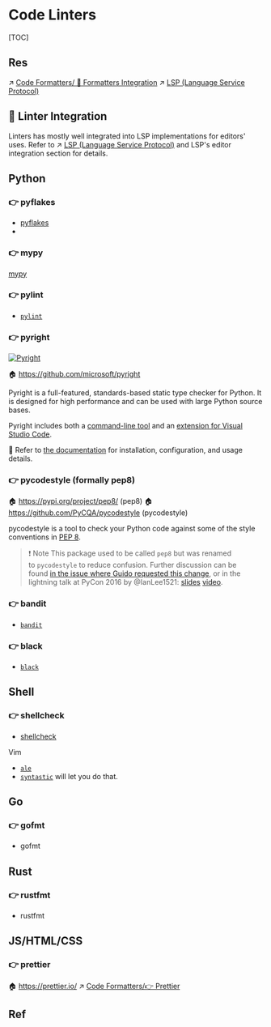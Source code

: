 # Code Linters

[TOC]



## Res
↗ [Code Formatters/ 📲 Formatters Integration](Code%20Formatters.md#📲%20Formatters%20Integration)
↗ [LSP (Language Service Protocol)](../🌋%20Advanced%20Language%20Services/❤️‍🔥%20LSP%20(Language%20Service%20Protocol)/LSP%20(Language%20Service%20Protocol).md)



## 📲 Linter Integration
Linters has mostly well integrated into LSP implementations for editors' uses. Refer to ↗ [LSP (Language Service Protocol)](../🌋%20Advanced%20Language%20Services/❤️‍🔥%20LSP%20(Language%20Service%20Protocol)/LSP%20(Language%20Service%20Protocol).md) and LSP's editor integration section for details.



## Python
### 👉 pyflakes
- [pyflakes](https://pypi.org/project/pyflakes)
- 


### 👉 mypy
[mypy](http://mypy-lang.org/) 


### 👉 pylint
- [`pylint`](https://github.com/PyCQA/pylint)


### 👉 pyright
[![Pyright](https://github.com/microsoft/pyright/raw/main/docs/img/PyrightLarge.png)](https://github.com/microsoft/pyright/blob/main/docs/img/PyrightLarge.png)

🏠 https://github.com/microsoft/pyright

Pyright is a full-featured, standards-based static type checker for Python. It is designed for high performance and can be used with large Python source bases.

Pyright includes both a [command-line tool](https://microsoft.github.io/pyright/#/command-line) and an [extension for Visual Studio Code](https://marketplace.visualstudio.com/items?itemName=ms-pyright.pyright).


📂 Refer to [the documentation](https://microsoft.github.io/pyright) for installation, configuration, and usage details.


### 👉 pycodestyle (formally pep8)
🏠 https://pypi.org/project/pep8/ (pep8)
🏠 https://github.com/PyCQA/pycodestyle (pycodestyle)


pycodestyle is a tool to check your Python code against some of the style conventions in [PEP 8](http://www.python.org/dev/peps/pep-0008/).

> ❗ Note
> This package used to be called `pep8` but was renamed to `pycodestyle` to reduce confusion. Further discussion can be found [in the issue where Guido requested this change](https://github.com/PyCQA/pycodestyle/issues/466), or in the lightning talk at PyCon 2016 by @IanLee1521: [slides](https://speakerdeck.com/ianlee1521/pep8-vs-pep-8) [video](https://youtu.be/PulzIT8KYLk?t=36m).


### 👉 bandit
- [`bandit`](https://pypi.org/project/bandit/)


### 👉 black
- [`black`](https://github.com/psf/black)



## Shell
### 👉 shellcheck
- [shellcheck](https://www.shellcheck.net/) 

Vim
- [`ale`](https://vimawesome.com/plugin/ale) 
- [`syntastic`](https://vimawesome.com/plugin/syntastic) will let you do that. 



## Go
### 👉 gofmt
- gofmt



## Rust
### 👉 rustfmt
- rustfmt



## JS/HTML/CSS
### 👉 prettier
🏠 https://prettier.io/
↗ [Code Formatters/👉 Prettier](Code%20Formatters.md#👉%20Prettier)



## Ref

